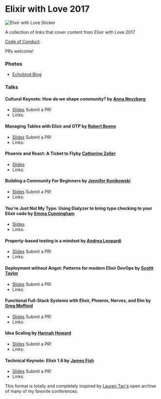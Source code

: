 # Elixir with Love 2017

![Elixir with Love Sticker](https://i.imgur.com/k5ohbWe.png)

A collection of links that cover content from Elixir with Love 2017

[Code of Conduct](https://www.elixir-with-love.com/conduct).

PRs welcome!

### Photos

- [Echobind Blog](https://blog.echobind.com/elixir-with-love-f1fe5e9a1f2)
### Talks

#### Cultural Keynote: How do we shape community? by [Anna Neyzberg](https://twitter.com/aneyzb)
- [Slides]() Submit a PR!
- Links:

#### Managing Tables with Elixir and OTP by [Robert Beene](https://twitter.com/robert_beene)
- [Slides]() Submit a PR!
- Links:
  

#### Phoenix and React: A Ticket to Flyby [Catherine Zoller](http://twitter.com/mojo_cathy)
- [Slides](https://gitpitch.com/cathyzoller/ticket_to_fly)
- Links:

#### Building a Community For Beginners by [Jennifer Konikowski](https://github.com/jmkoni)
- [Slides]() Submit a PR!
- Links:

#### You’re Just Not My Type: Using Dialyzer to bring type checking to your Elixir code by [Emma Cunningham](https://twitter.com/emmatcu)
- [Slides](https://docs.google.com/presentation/d/1D5PonYjU8GjW-Glp8HO77rOAhXRZXvWtjwPtRowtEMY/edit?usp=sharing)
- Links:

#### Property-based testing is a mindset by [Andrea Leopardi](https://twitter.com/whatyouhide)
- [Slides]() Submit a PR!
- Links:

#### Deployment without Angst: Patterns for modern Elixir DevOps by [Scottt Taylor](https://twitter.com/staylorwr)
- [Slides]() Submit a PR!
- Links:

#### Functional Full-Stack Systems with Elixir, Phoenix, Nerves, and Elm by [Greg Mefford](https://twitter.com/ferggo)
- [Slides]() Submit a PR!
- Links:

#### Idea Scaling by [Hannah Howard](https://twitter.com/techgirlwonder)
- [Slides]() Submit a PR!
- Links:

#### Technical Keynote: Elixir 1.6 by [James Fish](https://github.com/fishcakez)
- [Slides]() Submit a PR!
- Links:

This format is totally and completely inspired by [Lauren Tan's](https://twitter.com/sugarpirate_) open archive of many of my favorite conferences.
